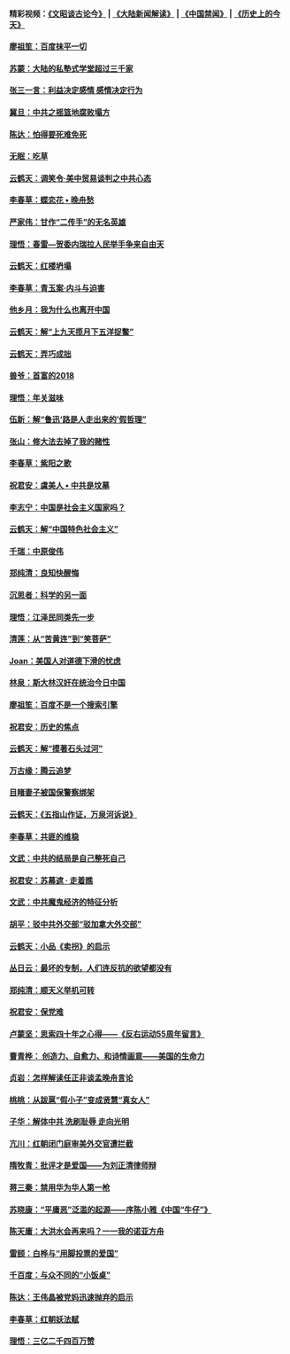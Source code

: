 #### 精彩视频：[《文昭谈古论今》](https://github.com/gfw-breaker/wenzhao) | [《大陆新闻解读》](https://github.com/gfw-breaker/ntdtv-comedy) | [《中国禁闻》](https://github.com/gfw-breaker/ntdtv-news) | [《历史上的今天》](https://github.com/gfw-breaker/today-in-history) 

#### [廖祖笙：百度抹平一切](../pages/nsc993/n11014925.md?t=01311230) 

#### [苏蒙：大陆的私塾式学堂超过三千家](../pages/nsc993/n11014334.md?t=01311230) 

#### [张三一言：利益决定感情 感情决定行为](../pages/nsc993/n11012463.md?t=01311230) 

#### [冀旦：中共之摇篮地腐败塌方](../pages/nsc993/n11009533.md?t=01311230) 

#### [陈达：怕得要死难免死](../pages/nsc993/n11009520.md?t=01311230) 

#### [无眠：吃草](../pages/nsc993/n11007940.md?t=01311230) 

#### [云鹤天：调笑令‧美中贸易谈判之中共心态](../pages/nsc993/n11007670.md?t=01311230) 

#### [李春草：蝶恋花  •  晚舟愁](../pages/nsc993/n11006605.md?t=01311230) 

#### [严家伟：甘作“二传手”的无名英雄](../pages/nsc993/n11005340.md?t=01311230) 

#### [理悟：春雷—贺委内瑞拉人民举手争来自由天](../pages/nsc993/n11005334.md?t=01311230) 

#### [云鹤天：红楼坍塌](../pages/nsc993/n11005318.md?t=01311230) 

#### [李春草：青玉案·内斗与迫害](../pages/nsc993/n11005306.md?t=01311230) 

#### [他乡月：我为什么也离开中国](../pages/nsc993/n11003553.md?t=01311230) 

#### [云鹤天：解“上九天揽月下五洋捉鳖”](../pages/nsc993/n11000750.md?t=01311230) 

#### [云鹤天：弄巧成拙](../pages/nsc993/n11000722.md?t=01311230) 

#### [兽爷：首富的2018](../pages/nsc993/n11000693.md?t=01311230) 

#### [理悟：年关滋味](../pages/nsc993/n10998847.md?t=01311230) 

#### [伍新：解“鲁迅‘路是人走出来的’假哲理”](../pages/nsc993/n10998777.md?t=01311230) 

#### [张山：修大法去掉了我的赌性](../pages/nsc993/n10997702.md?t=01311230) 

#### [李春草：紫阳之歌](../pages/nsc993/n10997679.md?t=01311230) 

#### [祝君安：虞美人 • 中共是坟墓](../pages/nsc993/n10996090.md?t=01311230) 

#### [李志宁：中国是社会主义国家吗？](../pages/nsc993/n10996097.md?t=01311230) 

#### [云鹤天：解“中国特色社会主义”](../pages/nsc993/n10996043.md?t=01311230) 

#### [千瑞：中原俊伟](../pages/nsc993/n10995401.md?t=01311230) 

#### [郑纯清：良知快醒悔](../pages/nsc993/n10995385.md?t=01311230) 

#### [沉思者：科学的另一面](../pages/nsc993/n10996074.md?t=01311230) 

#### [理悟：江泽民同类先一步](../pages/nsc993/n10995378.md?t=01311230) 

#### [清莲：从“苦黄连”到“笑菩萨”](../pages/nsc993/n10995466.md?t=01311230) 

#### [Joan：美国人对道德下滑的忧虑](../pages/nsc993/n10995424.md?t=01311230) 

#### [林泉：斯大林汉奸在统治今日中国](../pages/nsc993/n10995210.md?t=01311230) 

#### [廖祖笙：百度不是一个搜索引擎](../pages/nsc993/n10994961.md?t=01311230) 

#### [祝君安：历史的焦点](../pages/nsc993/n10994925.md?t=01311230) 

#### [云鹤天：解“摸著石头过河”](../pages/nsc993/n10993325.md?t=01311230) 

#### [万古缘：腾云追梦](../pages/nsc993/n10993120.md?t=01311230) 

#### [目睹妻子被国保警察绑架](../pages/nsc993/n10991525.md?t=01311230) 

#### [云鹤天：《五指山作证，万泉河诉说》](../pages/nsc993/n10991603.md?t=01311230) 

#### [李春草：共匪的维稳](../pages/nsc993/n10991348.md?t=01311230) 

#### [文武：中共的结局是自己整死自己](../pages/nsc993/n10989899.md?t=01311230) 

#### [祝君安：苏幕遮 · 走着瞧](../pages/nsc993/n10988901.md?t=01311230) 

#### [文武：中共魔鬼经济的特征分析](../pages/nsc993/n10987387.md?t=01311230) 

#### [胡平：驳中共外交部“驳加拿大外交部”](../pages/nsc993/n10987378.md?t=01311230) 

#### [云鹤天：小品《卖拐》的启示](../pages/nsc993/n10984392.md?t=01311230) 

#### [丛日云：最坏的专制，人们连反抗的欲望都没有](../pages/nsc993/n10984377.md?t=01311230) 

#### [郑纯清：顺天义举机可转](../pages/nsc993/n10984369.md?t=01311230) 

#### [祝君安：保党难](../pages/nsc993/n10984362.md?t=01311230) 

#### [卢蒙坚：思索四十年之心得——《反右运动55周年留言》](../pages/nsc993/n10984355.md?t=01311230) 

#### [曹青桦： 创造力、自愈力、和诗情画意——美国的生命力](../pages/nsc993/n10984216.md?t=01311230) 

#### [贞岩：怎样解读任正非谈孟晚舟言论](../pages/nsc993/n10984650.md?t=01311230) 

#### [桃桃：从跋扈“假小子”变成贤慧“真女人”](../pages/nsc993/n10984416.md?t=01311230) 

#### [子华：解体中共 洗刷耻辱 走向光明](../pages/nsc993/n10984019.md?t=01311230) 

#### [亢川：红朝闭门庭审美外交官遭拦截](../pages/nsc993/n10984050.md?t=01311230) 

#### [隋牧青：批评才是爱国——为刘正清律师辩](../pages/nsc993/n10983057.md?t=01311230) 

#### [蒋三秦：禁用华为华人第一枪](../pages/nsc993/n10982973.md?t=01311230) 

#### [苏晓康：“平庸恶”泛滥的起源——序陈小雅《中国“牛仔”》](../pages/nsc993/n10982008.md?t=01311230) 

#### [陈天庸：大洪水会再来吗？一一我的诺亚方舟](../pages/nsc993/n10981086.md?t=01311230) 

#### [雷颐：白桦与“用脚投票的爱国”](../pages/nsc993/n10981048.md?t=01311230) 

#### [千百度：与众不同的“小饭桌”](../pages/nsc993/n10978639.md?t=01311230) 

#### [陈达：王伟晶被党妈迅速抛弃的启示](../pages/nsc993/n10976450.md?t=01311230) 

#### [李春草：红朝妖法赋](../pages/nsc993/n10976387.md?t=01311230) 

#### [理悟：三亿二千四百万赞](../pages/nsc993/n10975966.md?t=01311230) 

